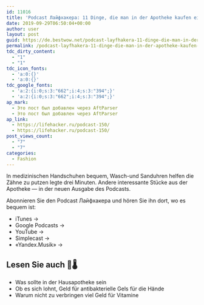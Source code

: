 ```yaml
---
id: 11016
title: 'Podcast Лайфхакера: 11 Dinge, die man in der Apotheke kaufen einem gesunden Mann'
date: 2019-09-29T06:50:04+00:00
author: user
layout: post
guid: https://de.bestwow.net/podcast-layfhakera-11-dinge-die-man-in-der-apotheke-kaufen-einem-gesunden-mann/
permalink: /podcast-layfhakera-11-dinge-die-man-in-der-apotheke-kaufen-einem-gesunden-mann/
tdc_dirty_content:
  - "1"
  - "1"
tdc_icon_fonts:
  - 'a:0:{}'
  - 'a:0:{}'
tdc_google_fonts:
  - 'a:2:{i:0;s:3:"662";i:4;s:3:"394";}'
  - 'a:2:{i:0;s:3:"662";i:4;s:3:"394";}'
ap_mark:
  - Это пост был добавлен через AftParser
  - Это пост был добавлен через AftParser
ap_link:
  - https://lifehacker.ru/podcast-150/
  - https://lifehacker.ru/podcast-150/
post_views_count:
  - "7"
  - "7"
categories:
  - Fashion
---
```

In medizinischen Handschuhen bequem, Wasch-und Sanduhren helfen die Zähne zu putzen legte drei Minuten. Andere interessante Stücke aus der Apotheke — in der neuen Ausgabe des Podcasts.</p> 

Abonnieren Sie den Podcast Лайфхакера und hören Sie ihn dort, wo es bequem ist:

  * iTunes →
  * Google Podcasts →
  * YouTube →
  * Simplecast →
  * «Yandex.Musik» →

<div>
  <h2 class="read-also__title">
    <span>Lesen Sie auch</span> <span>💊🌡 </span>
  </h2>
  
  <ul class="read-also__list">
    <li>
      Was sollte in der Hausapotheke sein
    </li>
    <li>
      Ob es sich lohnt, Geld für antibakterielle Gels für die Hände
    </li>
    <li>
      Warum nicht zu verbringen viel Geld für Vitamine
    </li>
  </ul>
</div>